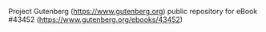 Project Gutenberg (https://www.gutenberg.org) public repository for eBook #43452 (https://www.gutenberg.org/ebooks/43452)
